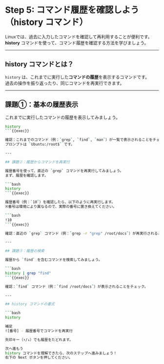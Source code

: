 # Step 5: コマンド履歴を確認しよう（history コマンド）

Linuxでは、過去に入力したコマンドを確認して再利用することが便利です。  
**history** コマンドを使って、コマンド履歴を確認する方法を学びましょう。

---

## history コマンドとは？

`history` は、これまでに実行した**コマンドの履歴**を表示するコマンドです。  
過去の操作を振り返ったり、同じコマンドを再実行できます。

---

## 課題①：基本の履歴表示

これまでに実行したコマンドの履歴を表示してみましょう。

```bash
history
```{{exec}}

確認：これまでのコマンド（例：`grep`, `find`, `man`）が一覧で表示されることをチェック。  
プロンプトは `Ubuntu:/root$` です。

---

## 課題②：履歴からコマンドを再実行

履歴番号を使って、直近の `grep` コマンドを再実行してみましょう。  
まず、履歴を確認します。

```bash
history
```{{exec}}

履歴番号（例：`10`）を確認したら、以下のように再実行します。  
※番号は環境により異なるので、実際の番号に置き換えてください。

```bash
!10
```{{exec}}

確認：直近の `grep` コマンド（例：`grep -r "grep" /root/docs`）が再実行されることをチェック。

---

## 課題③：履歴の検索

履歴から `find` を含むコマンドを検索してみましょう。

```bash
history | grep "find"
```{{exec}}

確認：`find` コマンド（例：`find /root/docs`）が表示されることをチェック。

---

## history コマンドの書式

```bash
history

補足
![番号] - 履歴番号でコマンドを再実行

矢印キー（↑/↓）でも履歴をたどれます。

次へ進もう
history コマンドを理解できたら、次のステップへ進みましょう！
右下の Next ボタンを押してください。

